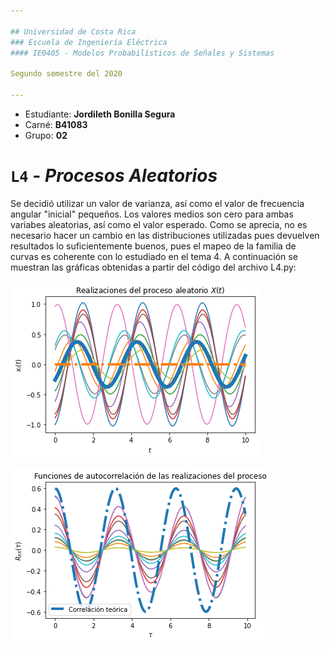 ```yaml
---

## Universidad de Costa Rica
### Escuela de Ingeniería Eléctrica
#### IE0405 - Modelos Probabilísticos de Señales y Sistemas

Segundo semestre del 2020

---
```


* Estudiante: **Jordileth Bonilla Segura**
* Carné: **B41083**
* Grupo: **02**


# `L4` - *Procesos Aleatorios*

Se decidió utilizar un valor de varianza, así como el valor de frecuencia angular "inicial" pequeños. Los valores medios son cero para ambas variabes aleatorias, así como el valor esperado. Como se aprecia, no es necesario hacer un cambio en las distribuciones utilizadas pues devuelven resultados  lo suficientemente buenos, pues el mapeo de la familia de curvas es coherente con lo estudiado en el tema 4. A continuación se muestran las gráficas obtenidas a partir del código del archivo L4.py: 

![Realizaciones del proceso aleatorio](lab4f1.png) 

![Funciones de autocorrelación](lab4f2.png) 

